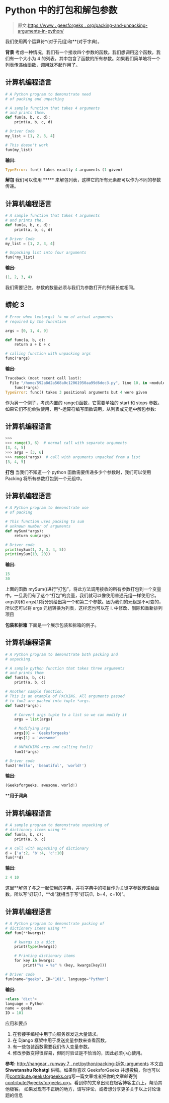 # Python 中的打包和解包参数

> 原文:[https://www . geesforgeks . org/packing-and-unpacking-arguments-in-python/](https://www.geeksforgeeks.org/packing-and-unpacking-arguments-in-python/)

我们使用两个运算符*(对于元组)和**(对于字典)。

**背景**
考虑一种情况，我们有一个接收四个参数的函数。我们想调用这个函数，我们有一个大小为 4 的列表，其中包含了函数的所有参数。如果我们简单地将一个列表传递给函数，调用就不起作用了。

## 计算机编程语言

```py
# A Python program to demonstrate need
# of packing and unpacking

# A sample function that takes 4 arguments
# and prints them.
def fun(a, b, c, d):
    print(a, b, c, d)

# Driver Code
my_list = [1, 2, 3, 4]

# This doesn't work
fun(my_list)
```

**输出:**

```py
TypeError: fun() takes exactly 4 arguments (1 given)
```

**解包**
我们可以使用 ***** 来解包列表，这样它的所有元素都可以作为不同的参数传递。

## 计算机编程语言

```py
# A sample function that takes 4 arguments
# and prints the,
def fun(a, b, c, d):
    print(a, b, c, d)

# Driver Code
my_list = [1, 2, 3, 4]

# Unpacking list into four arguments
fun(*my_list)
```

**输出:**

```py
(1, 2, 3, 4)
```

我们需要记住，参数的数量必须与我们为参数打开的列表长度相同。

## 蟒蛇 3

```py
# Error when len(args) != no of actual arguments
# required by the funcntion

args = [0, 1, 4, 9]

def func(a, b, c):
    return a + b + c

# calling function with unpacking args
func(*args)
```

**输出:**

```py
Traceback (most recent call last):
  File "/home/592a8d2a568a0c12061950aa99d6dec3.py", line 10, in <module>
    func(*args)
TypeError: func() takes 3 positional arguments but 4 were given
```

作为另一个例子，考虑内置的 range()函数，它需要单独的 start 和 stops 参数。如果它们不能单独使用，用*-运算符编写函数调用，从列表或元组中解包参数:

## 计算机编程语言

```py
>>>
>>> range(3, 6)  # normal call with separate arguments
[3, 4, 5]
>>> args = [3, 6]
>>> range(*args)  # call with arguments unpacked from a list
[3, 4, 5]
```

**打包**
当我们不知道一个 python 函数需要传递多少个参数时，我们可以使用 Packing 将所有参数打包到一个元组中。

## 计算机编程语言

```py
# A Python program to demonstrate use
# of packing

# This function uses packing to sum
# unknown number of arguments
def mySum(*args):
    return sum(args)

# Driver code
print(mySum(1, 2, 3, 4, 5))
print(mySum(10, 20))
```

**输出:**

```py
15
30
```

上面的函数 mySum()进行“打包”，将此方法调用接收的所有参数打包到一个变量中。一旦我们有了这个“打包”的变量，我们就可以像使用普通元组一样使用它。args[0]和 args[1]将分别给出第一个和第二个参数。因为我们的元组是不可变的，所以您可以将 args 元组转换为列表，这样您也可以在 i.
中修改、删除和重新排列项目

**包装和拆箱**
下面是一个展示包装和拆箱的例子。

## 计算机编程语言

```py
# A Python program to demonstrate both packing and
# unpacking.

# A sample python function that takes three arguments
# and prints them
def fun1(a, b, c):
    print(a, b, c)

# Another sample function.
# This is an example of PACKING. All arguments passed
# to fun2 are packed into tuple *args.
def fun2(*args):

    # Convert args tuple to a list so we can modify it
    args = list(args)

    # Modifying args
    args[0] = 'Geeksforgeeks'
    args[1] = 'awesome'

    # UNPACKING args and calling fun1()
    fun1(*args)

# Driver code
fun2('Hello', 'beautiful', 'world!')
```

**输出:**

```py
(Geeksforgeeks, awesome, world!)
```

****用于词典**

## 计算机编程语言

```py
# A sample program to demonstrate unpacking of
# dictionary items using **
def fun(a, b, c):
    print(a, b, c)

# A call with unpacking of dictionary
d = {'a':2, 'b':4, 'c':10}
fun(**d)
```

**输出:**

```py
2 4 10
```

这里**解包了与之一起使用的字典，并将字典中的项目作为关键字参数传递给函数。所以写“好玩(1，**d)”就相当于写“好玩(1，b=4，c=10)”。

## 计算机编程语言

```py
# A Python program to demonstrate packing of
# dictionary items using **
def fun(**kwargs):

    # kwargs is a dict
    print(type(kwargs))

    # Printing dictionary items
    for key in kwargs:
        print("%s = %s" % (key, kwargs[key]))

# Driver code
fun(name="geeks", ID="101", language="Python")
```

**输出:**

```py
<class 'dict'>
language = Python
name = geeks
ID = 101
```

应用和要点

1.  在套接字编程中用于向服务器发送大量请求。
2.  在 Django 框架中用于发送变量参数来查看函数。
3.  有一些包装函数需要我们传入变量参数。
4.  修改参数变得很容易，但同时验证是不恰当的，因此必须小心使用。

**参考:**
[http://hangear . runway 7 . net/python/packing-拆包-arguments](http://hangar.runway7.net/python/packing-unpacking-arguments)
本文由 **Shwetanshu Rohatgi** 供稿。如果你喜欢 GeeksforGeeks 并想投稿，你也可以用[contribute.geeksforgeeks.org](http://www.contribute.geeksforgeeks.org)写一篇文章或者把你的文章邮寄到 contribute@geeksforgeeks.org。看到你的文章出现在极客博客主页上，帮助其他极客。
如果发现有不正确的地方，请写评论，或者想分享更多关于以上讨论话题的信息